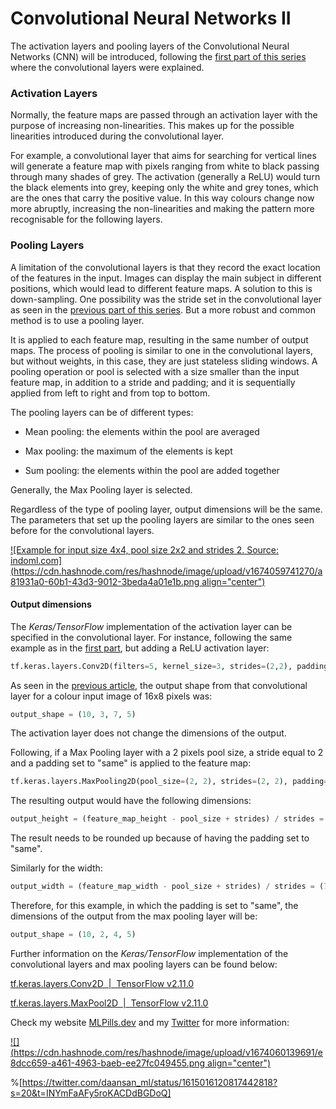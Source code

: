 # Convolutional Neural Networks II

The activation layers and pooling layers of the Convolutional Neural Networks (CNN) will be introduced, following the [first part of this series](https://mlpills.dev/neural-networks/convolutional-neural-networks/) where the convolutional layers were explained.

### Activation Layers

Normally, the feature maps are passed through an activation layer with the purpose of increasing non-linearities. This makes up for the possible linearities introduced during the convolutional layer.

For example, a convolutional layer that aims for searching for vertical lines will generate a feature map with pixels ranging from white to black passing through many shades of grey. The activation (generally a ReLU) would turn the black elements into grey, keeping only the white and grey tones, which are the ones that carry the positive value. In this way colours change now more abruptly, increasing the non-linearities and making the pattern more recognisable for the following layers.

### Pooling Layers

A limitation of the convolutional layers is that they record the exact location of the features in the input. Images can display the main subject in different positions, which would lead to different feature maps. A solution to this is down-sampling. One possibility was the stride set in the convolutional layer as seen in the [previous part of this series](https://mlpills.dev/neural-networks/convolutional-neural-networks/). But a more robust and common method is to use a pooling layer.

It is applied to each feature map, resulting in the same number of output maps. The process of pooling is similar to one in the convolutional layers, but without weights, in this case, they are just stateless sliding windows. A pooling operation or pool is selected with a size smaller than the input feature map, in addition to a stride and padding; and it is sequentially applied from left to right and from top to bottom.

The pooling layers can be of different types:

* Mean pooling: the elements within the pool are averaged
    
* Max pooling: the maximum of the elements is kept
    
* Sum pooling: the elements within the pool are added together
    

Generally, the Max Pooling layer is selected.

Regardless of the type of pooling layer, output dimensions will be the same. The parameters that set up the pooling layers are similar to the ones seen before for the convolutional layers.

[![Example for input size 4x4, pool size 2x2 and strides 2. Source: indoml.com](https://cdn.hashnode.com/res/hashnode/image/upload/v1674059741270/a81931a0-60b1-43d3-9012-3beda4a01e1b.png align="center")](https://mlpills.dev/neural-networks/convolutional-neural-networks-2/)

#### Output dimensions

The *Keras/TensorFlow* implementation of the activation layer can be specified in the convolutional layer. For instance, following the same example as in the [first part](https://mlpills.dev/neural-networks/convolutional-neural-networks/), but adding a ReLU activation layer:

```python
tf.keras.layers.Conv2D(filters=5, kernel_size=3, strides=(2,2), padding='valid', activation='relu')
```

As seen in the [previous article](https://mlpills.dev/neural-networks/convolutional-neural-networks/), the output shape from that convolutional layer for a colour input image of 16x8 pixels was:

```python
output_shape = (10, 3, 7, 5)
```

The activation layer does not change the dimensions of the output.

Following, if a Max Pooling layer with a 2 pixels pool size, a stride equal to 2 and a padding set to "same" is applied to the feature map:

```python
tf.keras.layers.MaxPooling2D(pool_size=(2, 2), strides=(2, 2), padding='same')
```

The resulting output would have the following dimensions:

```python
output_height = (feature_map_height - pool_size + strides) / strides = (3 - 2 + 2) / 2 = 1.5
```

The result needs to be rounded up because of having the padding set to "same".

Similarly for the width:

```python
output_width = (feature_map_width - pool_size + strides) / strides = (7 - 2 + 2) / 2 = 3.5
```

Therefore, for this example, in which the padding is set to "same", the dimensions of the output from the max pooling layer will be:

```python
output_shape = (10, 2, 4, 5)
```

Further information on the *Keras/TensorFlow* implementation of the convolutional layers and max pooling layers can be found below:

[tf.keras.layers.Conv2D  |  TensorFlow v2.11.0](https://www.tensorflow.org/api_docs/python/tf/keras/layers/Conv2D)

[tf.keras.layers.MaxPool2D  |  TensorFlow v2.11.0](https://www.tensorflow.org/api_docs/python/tf/keras/layers/MaxPool2D)

Check my website [MLPills.dev](https://MLPills.dev) and my [Twitter](https://twitter.com/daansan_ml) for more information:

[![](https://cdn.hashnode.com/res/hashnode/image/upload/v1674060139691/e8dcc659-a461-4963-baeb-ee27fc049455.png align="center")](https://www.mlpills.dev)

%[https://twitter.com/daansan_ml/status/1615016120817442818?s=20&t=INYmFaAFy5roKACDdBGDoQ]